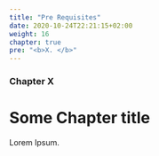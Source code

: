 ```yaml
---
title: "Pre Requisites"
date: 2020-10-24T22:21:15+02:00
weight: 16
chapter: true
pre: "<b>X. </b>"
---
```


### Chapter X

# Some Chapter title

Lorem Ipsum.
